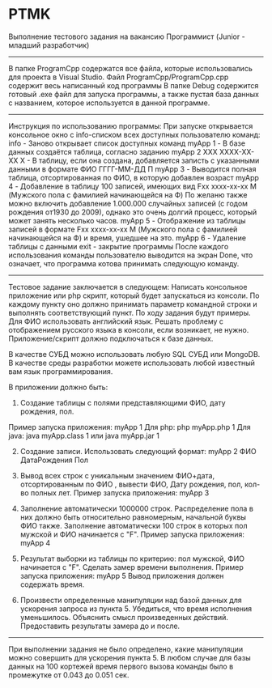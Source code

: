 # PTMK
Выполнение тестового задания на вакансию Программист (Junior - младший разработчик)

----------------------------------------------------------------------------------

В папке ProgramCpp содержатся все файла, которые использовались для проекта в Visual Studio. 
  Файл ProgramCpp/ProgramCpp.cpp содержит весь написанный код программы
В папке Debug содержится готовый .exe файл для запуска программы, а также пустая база данных с названием, которое используется в данной программе.

-----------------------------------------------------------------------------------

Инструкция по использованию программы:
При запуске открывается консольное окно с info-списком всех доступных пользователю команд:
    info - Заново открывает список доступных команд
    myApp 1 - В базе данных создаётся таблица, согласно заданию
    myApp 2 ХХХ ХХХХ-ХХ-ХХ Х - В таблицу, если она создана, добавляется записть с указанными данными в формате ФИО ГГГГ-ММ-ДД П
    myApp 3 - Выводится полная таблица, отсортированная по ФИО, в которую добавлен возраст
    myApp 4 - Добавление в таблицу 100 записей, имеющих вид Fxx xxxx-xx-xx M (Мужского пола с фамилией начинающейся на Ф)
По желаню также можно включить добавление 1.000.000 случайных записей (с годом рождения от1930 до 2009), однако это очень долгий процесс, который может занять несколько часов.
    myApp 5 - Отображение из таблицы записей в формате Fxx xxxx-xx-xx M (Мужского пола с фамилией начинающейся на Ф) и время, ушедшее на это.
    myApp 6 - Удаление таблицы с данными
    exit - закрытие программы
После каждого использования команды пользователю выводится на экран Done, что означает, что программа котова принимать следующую команду.

--------------------------------------------------------------------------------------

Тестовое задание заключается в следующем:
Написать консольное приложение или php скрипт, который будет запускаться из консоли.
По каждому пункту оно должно принимать параметр командной строки и выполнять соответствующий пункт.
По ходу задания будут примеры. Для ФИО использовать английский язык. Решать проблему с отображением русского языка в консоли, если возникает, не нужно.
Приложение/скрипт должно подключаться к базе данных.

В качестве СУБД можно использовать любую SQL СУБД или MongoDB.
В качестве среды разработки можете использовать любой известный вам язык программирования.

В приложении должно быть:
1. Создание таблицы с полями представляющими ФИО, дату рождения, пол.

Пример запуска приложения:
myApp 1
Для php:
php myApp.php 1
Для java:
java myApp.class 1
или
java myApp.jar 1

2. Создание записи. Использовать следующий формат:
myApp 2 ФИО ДатаРождения Пол

3. Вывод всех строк с уникальным значением ФИО+дата, отсортированным по ФИО , вывести ФИО, Дату рождения, пол, кол-во полных лет.
Пример запуска приложения:
myApp 3

4. Заполнение автоматически 1000000 строк. Распределение пола в них должно быть относительно равномерным, начальной буквы ФИО также. Заполнение автоматически 100 строк в которых пол мужской и ФИО начинается с "F".
Пример запуска приложения:
myApp 4

5. Результат выборки из таблицы по критерию: пол мужской, ФИО начинается с "F". Сделать замер времени выполнения.
Пример запуска приложения:
myApp 5
Вывод приложения должен содержать время.

6. Произвести определенные манипуляции над базой данных для ускорения запроса из пункта 5. Убедиться, что время исполнения уменьшилось. Объяснить смысл произведенных действий. Предоставить результаты замера до и после.

-----------------------------------------------------------------------------

При выполнении задания не было определено, какие манипуляции можно совершить для ускорения пункта 5. В любом случае для базы данных на 100 кортежей время первого вызова команды было в промежутке от 0.043 до 0.051 сек.
